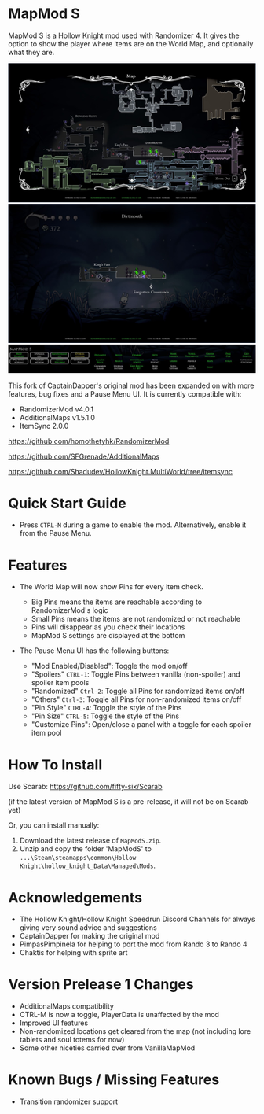 # MapMod S
MapMod S is a Hollow Knight mod used with Randomizer 4. It gives the option to show the player where items are on the World Map, and optionally what they are.

![Example Screenshot](./worldmap.jpg)
![Example Screenshot](./quickmap.jpg)
![Example Screenshot](./pause.jpg)

This fork of CaptainDapper's original mod has been expanded on with more features, bug fixes and a Pause Menu UI. It is currently compatible with:
- RandomizerMod v4.0.1
- AdditionalMaps v1.5.1.0
- ItemSync 2.0.0

https://github.com/homothetyhk/RandomizerMod

https://github.com/SFGrenade/AdditionalMaps

https://github.com/Shadudev/HollowKnight.MultiWorld/tree/itemsync

# Quick Start Guide
- Press `CTRL-M` during a game to enable the mod. Alternatively, enable it from the Pause Menu.

# Features
- The World Map will now show Pins for every item check.
    - Big Pins means the items are reachable according to RandomizerMod's logic
    - Small Pins means the items are not randomized or not reachable
    - Pins will disappear as you check their locations
    - MapMod S settings are displayed at the bottom

- The Pause Menu UI has the following buttons:
    - "Mod Enabled/Disabled": Toggle the mod on/off
    - "Spoilers" `CTRL-1`: Toggle Pins between vanilla (non-spoiler) and spoiler item pools
    - "Randomized" `Ctrl-2`: Toggle all Pins for randomized items on/off
    - "Others" `Ctrl-3`: Toggle all Pins for non-randomized items on/off
    - "Pin Style" `CTRL-4`: Toggle the style of the Pins
    - "Pin Size" `CTRL-5`: Toggle the style of the Pins
    - "Customize Pins": Open/close a panel with a toggle for each spoiler item pool

# How To Install
Use Scarab: https://github.com/fifty-six/Scarab

(if the latest version of MapMod S is a pre-release, it will not be on Scarab yet)

Or, you can install manually:
1. Download the latest release of `MapModS.zip`.
2. Unzip and copy the folder 'MapModS' to `...\Steam\steamapps\common\Hollow Knight\hollow_knight_Data\Managed\Mods`.

# Acknowledgements
- The Hollow Knight/Hollow Knight Speedrun Discord Channels for always giving very sound advice and suggestions
- CaptainDapper for making the original mod
- PimpasPimpinela for helping to port the mod from Rando 3 to Rando 4
- Chaktis for helping with sprite art

# Version Prelease 1 Changes
- AdditionalMaps compatibility
- CTRL-M is now a toggle, PlayerData is unaffected by the mod
- Improved UI features
- Non-randomized locations get cleared from the map (not including lore tablets and soul totems for now)
- Some other niceties carried over from VanillaMapMod

# Known Bugs / Missing Features
- Transition randomizer support
